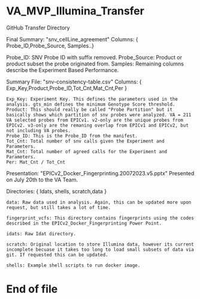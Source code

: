 # VA_MVP_Illumina_Transfer
GitHub Transfer Directory

Final Summary: "snv_cellLine_agreement"
  Columns: { Probe_ID,Probe_Source, Samples..}

  Probe_ID: SNV Probe ID with suffix removed.
  Probe_Source: Product or product subset the probe originated from. 
  Samples: Remaining columns describe the Experiment Based Performance. 

Summary File: "snv-consistency-table.csv"
  Columns: { Exp_Key,Product,Probe_ID,Tot_Cnt,Mat_Cnt,Per }
    
    Exp_Key: Experiment Key. This defines the parameters used in the analysis. gts_min defines the minimum Genotype Score threshold. 
    Product: This should really be called "Probe Partition" but it basically shows which partition of snv probes were analyzed. VA = 211 VA selected probes from EPICv1. v2-only are the unique probes from EPICv2. v3-only are the remaning overlap from EPICv1 and EPICv2, but not including VA probes.   
    Probe_ID: This is the Probe_ID from the manifest.
    Tot_Cnt: Total number of snv calls given the Experiment and Parameters.
    Mat_Cnt: Total number of agreed calls for the Experiment and Parameters.
    Per: Mat_Cnt / Tot_Cnt

Presentation: "EPICv2_Docker_Fingerprinting.20072023.v5.pptx"
  Presented on July 20th to the VA Team.

Directories: { Idats, shells, scratch,data }

    data: Raw data used in analysis. Again, this can be updated more upon request, but still takes a lot of time.

    fingerprint_vcfs: This directory contains fingerprints using the codes described in the EPICv2_Docker_Fingerprinting Power Point. 
    
    idats: Raw Idat directory.
    
    scratch: Original location to store Illumina data, however its current incomplete becuase it takes too long to load small subsets of data via git. If requested this can be updated.
    
    shells: Example shell scripts to run docker image.

# End of file
